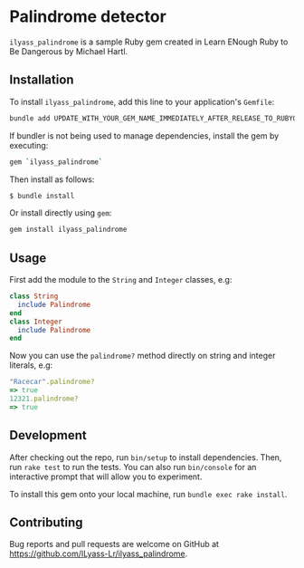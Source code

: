 # Palindrome detector

`ilyass_palindrome` is a sample Ruby gem created in Learn ENough Ruby to Be Dangerous by Michael Hartl.

## Installation

To install `ilyass_palindrome`, add this line to your application's `Gemfile`:

```bash
bundle add UPDATE_WITH_YOUR_GEM_NAME_IMMEDIATELY_AFTER_RELEASE_TO_RUBYGEMS_ORG
```

If bundler is not being used to manage dependencies, install the gem by executing:

```bash
gem `ilyass_palindrome`
```
Then install as follows:

```bash
$ bundle install 
```
Or install directly using `gem`:

```bash
gem install ilyass_palindrome
```
## Usage

First add the module to the `String` and `Integer` classes, e.g:
```ruby
class String
  include Palindrome
end
class Integer
  include Palindrome
end
```
Now you can use the `palindrome?` method directly on string and integer literals, e.g:
```ruby
"Racecar".palindrome?
=> true
12321.palindrome?
=> true
```

## Development

After checking out the repo, run `bin/setup` to install dependencies. Then, run `rake test` to run the tests. You can also run `bin/console` for an interactive prompt that will allow you to experiment.

To install this gem onto your local machine, run `bundle exec rake install`. 

## Contributing

Bug reports and pull requests are welcome on GitHub at https://github.com/ILyass-Lr/ilyass_palindrome.
